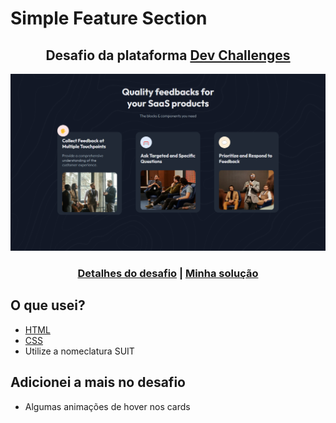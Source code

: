 # Simple Feature Section
 
<div  align="center">
  <h2>Desafio da plataforma <a href="https://devchallenges.io/" target="_blank">Dev Challenges</a></h2>
</div>

<div align="center">
  
  <img src="img/preview.png" width="700px">
  
</div>


<div align="center">
  <h3>
    <a href="https://devchallenges.io/challenge/simple-feature-section-challenge" target="_blank">Detalhes do desafio</a>
    <span>|</span>
    <a href="https://kahsr.github.io/devchallenges/simple-feature-section/" target="_blank">Minha solução</a>
  </h3>
</div>

## O que usei?
- [HTML](https://github.com/KahSR/devchallenges/blob/46ad6de41c3978f6627dbf07475b34338c8134a3/simple-feature-section/index.html)
- [CSS](https://github.com/KahSR/devchallenges/blob/46ad6de41c3978f6627dbf07475b34338c8134a3/simple-feature-section/style.css)
- Utilize a nomeclatura SUIT

 ## Adicionei a mais no desafio 

- Algumas animações de hover nos cards
